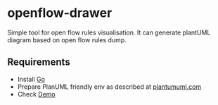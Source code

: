 # openflow-drawer
Simple tool for open flow rules visualisation. It can generate plantUML diagram based on open flow rules dump.

## Requirements
 - Install [Go](https://golang.org/)
 - Prepare PlanUML friendly env as described at [plantumuml.com](https://plantuml.com/starting)
 - Check [Demo](./demo/demo.sh)
 
